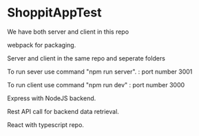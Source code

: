 # ShoppitAppTest

We have both server and client in this repo

webpack for packaging.

Server and client in the same repo and seperate folders

To run sever use command "npm run server". : port number 3001

To run client use command "npm run dev" : port number 3000

Express with NodeJS backend.

Rest API call for backend data retrieval.

React with typescript repo.

